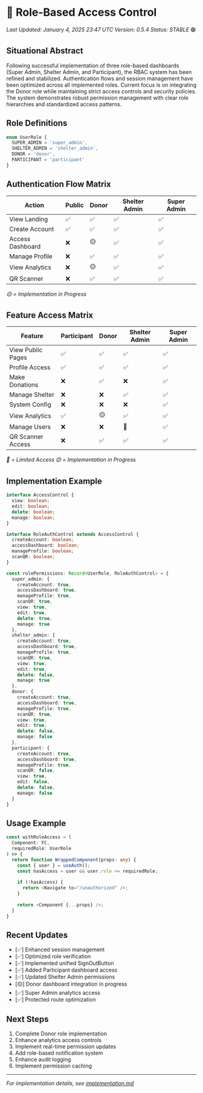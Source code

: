 # 🔐 Role-Based Access Control
*Last Updated: January 4, 2025 23:47 UTC*
*Version: 0.5.4*
*Status: STABLE* 🟢

## Situational Abstract
Following successful implementation of three role-based dashboards (Super Admin, Shelter Admin, and Participant), the RBAC system has been refined and stabilized. Authentication flows and session management have been optimized across all implemented roles. Current focus is on integrating the Donor role while maintaining strict access controls and security policies. The system demonstrates robust permission management with clear role hierarchies and standardized access patterns.

## Role Definitions
```typescript
enum UserRole {
  SUPER_ADMIN = 'super_admin',
  SHELTER_ADMIN = 'shelter_admin',
  DONOR = 'donor',
  PARTICIPANT = 'participant'
}
```

## Authentication Flow Matrix
| Action           | Public | Donor | Shelter Admin | Super Admin |
|-----------------|--------|-------|---------------|-------------|
| View Landing    | ✅     | ✅    | ✅           | ✅         |
| Create Account  | ✅     | ✅    | ✅           | ✅         |
| Access Dashboard| ❌     | 🟡    | ✅           | ✅         |
| Manage Profile  | ❌     | ✅    | ✅           | ✅         |
| View Analytics  | ❌     | 🟡    | ✅           | ✅         |
| QR Scanner      | ❌     | ✅    | ✅           | ✅         |

*🟡 = Implementation in Progress*

## Feature Access Matrix
| Feature             | Participant | Donor | Shelter Admin | Super Admin |
|--------------------|-------------|-------|---------------|-------------|
| View Public Pages  | ✅         | ✅    | ✅           | ✅         |
| Profile Access     | ✅         | ✅    | ✅           | ✅         |
| Make Donations     | ❌         | ✅    | ❌           | ✅         |
| Manage Shelter     | ❌         | ❌    | ✅           | ✅         |
| System Config      | ❌         | ❌    | ❌           | ✅         |
| View Analytics     | ✅         | 🟡    | ✅           | ✅         |
| Manage Users       | ❌         | ❌    | 🔵           | ✅         |
| QR Scanner Access  | ❌         | ✅    | ✅           | ✅         |

*🔵 = Limited Access*
*🟡 = Implementation in Progress*

## Implementation Example
```typescript
interface AccessControl {
  view: boolean;
  edit: boolean;
  delete: boolean;
  manage: boolean;
}

interface RoleAuthControl extends AccessControl {
  createAccount: boolean;
  accessDashboard: boolean;
  manageProfile: boolean;
  scanQR: boolean;
}

const rolePermissions: Record<UserRole, RoleAuthControl> = {
  super_admin: {
    createAccount: true,
    accessDashboard: true,
    manageProfile: true,
    scanQR: true,
    view: true,
    edit: true,
    delete: true,
    manage: true
  },
  shelter_admin: {
    createAccount: true,
    accessDashboard: true,
    manageProfile: true,
    scanQR: true,
    view: true,
    edit: true,
    delete: false,
    manage: true
  },
  donor: {
    createAccount: true,
    accessDashboard: true,
    manageProfile: true,
    scanQR: true,
    view: true,
    edit: true,
    delete: false,
    manage: false
  },
  participant: {
    createAccount: true,
    accessDashboard: true,
    manageProfile: true,
    scanQR: false,
    view: true,
    edit: false,
    delete: false,
    manage: false
  }
}
```

## Usage Example
```typescript
const withRoleAccess = (
  Component: FC,
  requiredRole: UserRole
) => {
  return function WrappedComponent(props: any) {
    const { user } = useAuth();
    const hasAccess = user && user.role >= requiredRole;
    
    if (!hasAccess) {
      return <Navigate to="/unauthorized" />;
    }
    
    return <Component {...props} />;
  }
}
```

## Recent Updates
- [✅] Enhanced session management
- [✅] Optimized role verification
- [✅] Implemented unified SignOutButton
- [✅] Added Participant dashboard access
- [✅] Updated Shelter Admin permissions
- [🟡] Donor dashboard integration in progress
- [✅] Super Admin analytics access
- [✅] Protected route optimization

## Next Steps
1. Complete Donor role implementation
2. Enhance analytics access controls
3. Implement real-time permission updates
4. Add role-based notification system
5. Enhance audit logging
6. Implement permission caching

---
*For implementation details, see [implementation.md](./implementation.md)*